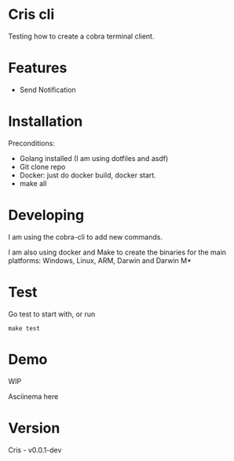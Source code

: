 # Cris cli

Testing how to create a cobra terminal client. 

# Features

- Send Notification

# Installation

Preconditions:

- Golang installed (I am using dotfiles and asdf)
- Git clone repo
- Docker:
    just do docker build, docker start.
- make all

# Developing
I am using the cobra-cli to add new commands.

I am also using docker and Make to create the binaries for the main platforms: Windows, Linux, ARM, Darwin and Darwin M*

# Test

Go test to start with, or run

```
make test
```

# Demo

WIP 

Asciinema here

# Version 

Cris - v0.0.1-dev
